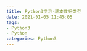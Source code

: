 ```yaml
---
title: Python3学习-基本数据类型
date: 2021-01-05 11:45:05
tags:
- Python3
- Python
categories: Python3
---
```


## 








































